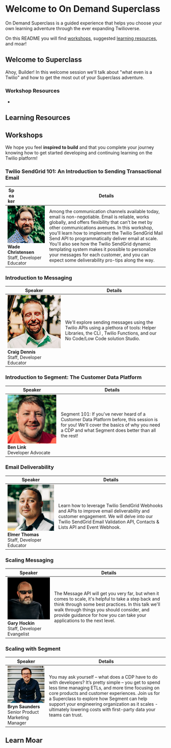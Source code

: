 # Welcome to On Demand Superclass

On Demand Superclass is a guided experience that helps you choose your own learning adventure through the ever expanding Twilioverse.

On this README you will find [workshops](#workshops), suggested [learning resources](#resources), and moar!

## Welcome to Superclass

Ahoy, Builder! In this welcome session we'll talk about "what even is a Twilio" and how to get the most out of your Superclass adventure.

### Workshop Resources

-

## Learning Resources


## Workshops

We hope you feel **inspired to build** and that you complete your journey knowing how to get started developing and continuing learning on the Twilio platform!

### Twilio SendGrid 101: An Introduction to Sending Transactional Email

| <div style="width: 20%">Speaker</div> | Details |
| --- | --- |
| ![Wade Christensen](./speakers/wade.png) **Wade Christensen**<br />Staff, Developer Educator | Among the communication channels available today, email is non-negotiable. Email is reliable, works globally, and offers flexibility that can't be met by other communications avenues. In this workshop, you'll learn how to implement the Twilio SendGrid Mail Send API to programmatically deliver email at scale. You'll also see how the Twilio SendGrid dynamic templating system makes it possible to personalize your messages for each customer, and you can expect some deliverability pro-tips along the way. |

### Introduction to Messaging
| Speaker | Details |
| --- | --- |
| ![Craig Dennis](./speakers/craig.png) **Craig Dennis**<br />Staff, Developer Educator | We'll explore sending messages using the Twilio APIs using a plethora of tools: Helper Libraries, the CLI , Twilio Functions, and our No Code/Low Code solution Studio.|

### Introduction to Segment: The Customer Data Platform

| Speaker | Details |
| --- | --- |
| ![Ben Link](./speakers/ben.png) **Ben Link**<br />Developer Advocate | Segment 101: If you've never heard of a Customer Data Platform before, this session is for you! We'll cover the basics of why you need a CDP and what Segment does better than all the rest! |

### Email Deliverability

| Speaker | Details |
| --- | --- |
| ![Elmer Thomas](./speakers/elmer.png) **Elmer Thomas**<br />Staff, Developer Educator | Learn how to leverage Twilio SendGrid Webhooks and APIs to improve email deliverability and customer engagement. We will delve into our Twilio SendGrid Email Validation API, Contacts & Lists API and Event Webhook.|

### Scaling Messaging

| Speaker | Details |
| --- | --- |
| ![Gary Hockin](./speakers/gary.png) **Gary Hockin**<br />Staff, Developer Evangelist | The Message API will get you very far, but when it comes to scale, it's helpful to take a step back and think through some best practices. In this talk we'll walk through things you should consider, and provide guidance for how you can take your applications to the next level. |

### Scaling with Segment

| Speaker | Details |
| --- | --- |
| ![Bryn Saunders](./speakers/bryn.png) **Bryn Saunders**<br />Senior Product Marketing Manager | You may ask yourself – what does a CDP have to do with developers? It’s pretty simple – you get to spend less time managing ETLs, and more time focusing on core products and customer experiences. Join us for a Superclass to explore how Segment can help support your engineering organization as it scales - ultimately lowering costs with first-party data your teams can trust. |

## Learn Moar
